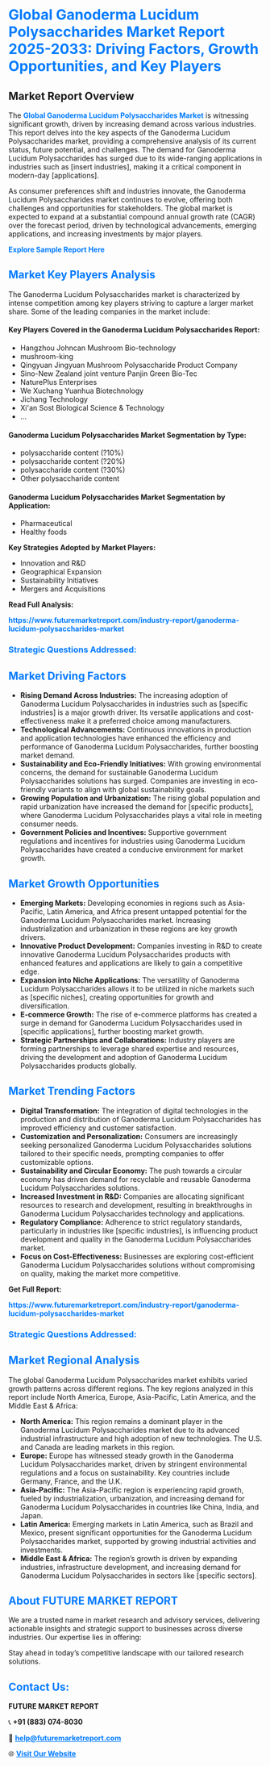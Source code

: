 <h1 style="color: #007BFF;">Global Ganoderma Lucidum Polysaccharides Market Report 2025-2033: Driving Factors, Growth Opportunities, and Key Players</h1>

<section id="overview">
<h2>Market Report Overview</h2>
<p>The <a href="https://www.futuremarketreport.com/industry-report/ganoderma-lucidum-polysaccharides-market" style="color: #007BFF; text-decoration: none;"><strong>Global Ganoderma Lucidum Polysaccharides Market</strong></a> is witnessing significant growth, driven by increasing demand across various industries. This report delves into the key aspects of the Ganoderma Lucidum Polysaccharides market, providing a comprehensive analysis of its current status, future potential, and challenges. The demand for Ganoderma Lucidum Polysaccharides has surged due to its wide-ranging applications in industries such as [insert industries], making it a critical component in modern-day [applications].</p>
<p>As consumer preferences shift and industries innovate, the Ganoderma Lucidum Polysaccharides market continues to evolve, offering both challenges and opportunities for stakeholders. The global market is expected to expand at a substantial compound annual growth rate (CAGR) over the forecast period, driven by technological advancements, emerging applications, and increasing investments by major players.</p>
</section>

<section id="overview">
<p><a href="https://www.futuremarketreport.com/request-sample/reportId=102842" style="color: #007BFF; text-decoration: none;"><strong>Explore Sample Report Here</strong></a></p>
</section>

<section id="key-players">
<h2 style="color: #007BFF;">Market Key Players Analysis</h2>
<p>The Ganoderma Lucidum Polysaccharides market is characterized by intense competition among key players striving to capture a larger market share. Some of the leading companies in the market include:</p>
<h4>Key Players Covered in the Ganoderma Lucidum Polysaccharides Report:</h4>
<ul><li>Hangzhou Johncan Mushroom Bio-technology</li><li>mushroom-king</li><li>Qingyuan Jingyuan Mushroom Polysaccharide Product Company</li><li>Sino-New Zealand joint venture Panjin Green Bio-Tec</li><li>NaturePlus Enterprises</li><li>We Xuchang Yuanhua Biotechnology</li><li>Jichang Technology</li><li>Xi&#039;an Sost Biological Science &amp; Technology</li><li>...</li></ul>
<h4>Ganoderma Lucidum Polysaccharides Market Segmentation by Type:</h4>
<ul><li>polysaccharide content (?10%)</li><li>polysaccharide content (?20%)</li><li>polysaccharide content (?30%)</li><li>Other polysaccharide content</li></ul>

<h4>Ganoderma Lucidum Polysaccharides Market Segmentation by Application:</h4>
<ul><li>Pharmaceutical</li><li>Healthy foods</li></ul>
<p><strong>Key Strategies Adopted by Market Players:</strong></p>
<ul>
<li>Innovation and R&D</li>
<li>Geographical Expansion</li>
<li>Sustainability Initiatives</li>
<li>Mergers and Acquisitions</li>
</ul>
</section>

<section>
<p><strong>Read Full Analysis: </strong></p><a href="https://www.futuremarketreport.com/industry-report/ganoderma-lucidum-polysaccharides-market" style="color: #007BFF; text-decoration: none;"><strong>https://www.futuremarketreport.com/industry-report/ganoderma-lucidum-polysaccharides-market</strong></a>
<h3 style="color: #007BFF;">Strategic Questions Addressed:</h3>
</section>

<section id="driving-factors">
<h2 style="color: #007BFF;">Market Driving Factors</h2>
<ul>
<li><strong>Rising Demand Across Industries:</strong> The increasing adoption of Ganoderma Lucidum Polysaccharides in industries such as [specific industries] is a major growth driver. Its versatile applications and cost-effectiveness make it a preferred choice among manufacturers.</li>
<li><strong>Technological Advancements:</strong> Continuous innovations in production and application technologies have enhanced the efficiency and performance of Ganoderma Lucidum Polysaccharides, further boosting market demand.</li>
<li><strong>Sustainability and Eco-Friendly Initiatives:</strong> With growing environmental concerns, the demand for sustainable Ganoderma Lucidum Polysaccharides solutions has surged. Companies are investing in eco-friendly variants to align with global sustainability goals.</li>
<li><strong>Growing Population and Urbanization:</strong> The rising global population and rapid urbanization have increased the demand for [specific products], where Ganoderma Lucidum Polysaccharides plays a vital role in meeting consumer needs.</li>
<li><strong>Government Policies and Incentives:</strong> Supportive government regulations and incentives for industries using Ganoderma Lucidum Polysaccharides have created a conducive environment for market growth.</li>
</ul>
</section>

<section id="growth-opportunities">
<h2 style="color: #007BFF;">Market Growth Opportunities</h2>
<ul>
<li><strong>Emerging Markets:</strong> Developing economies in regions such as Asia-Pacific, Latin America, and Africa present untapped potential for the Ganoderma Lucidum Polysaccharides market. Increasing industrialization and urbanization in these regions are key growth drivers.</li>
<li><strong>Innovative Product Development:</strong> Companies investing in R&D to create innovative Ganoderma Lucidum Polysaccharides products with enhanced features and applications are likely to gain a competitive edge.</li>
<li><strong>Expansion into Niche Applications:</strong> The versatility of Ganoderma Lucidum Polysaccharides allows it to be utilized in niche markets such as [specific niches], creating opportunities for growth and diversification.</li>
<li><strong>E-commerce Growth:</strong> The rise of e-commerce platforms has created a surge in demand for Ganoderma Lucidum Polysaccharides used in [specific applications], further boosting market growth.</li>
<li><strong>Strategic Partnerships and Collaborations:</strong> Industry players are forming partnerships to leverage shared expertise and resources, driving the development and adoption of Ganoderma Lucidum Polysaccharides products globally.</li>
</ul>
</section>

<section id="trending-factors">
<h2 style="color: #007BFF;">Market Trending Factors</h2>
<ul>
<li><strong>Digital Transformation:</strong> The integration of digital technologies in the production and distribution of Ganoderma Lucidum Polysaccharides has improved efficiency and customer satisfaction.</li>
<li><strong>Customization and Personalization:</strong> Consumers are increasingly seeking personalized Ganoderma Lucidum Polysaccharides solutions tailored to their specific needs, prompting companies to offer customizable options.</li>
<li><strong>Sustainability and Circular Economy:</strong> The push towards a circular economy has driven demand for recyclable and reusable Ganoderma Lucidum Polysaccharides solutions.</li>
<li><strong>Increased Investment in R&D:</strong> Companies are allocating significant resources to research and development, resulting in breakthroughs in Ganoderma Lucidum Polysaccharides technology and applications.</li>
<li><strong>Regulatory Compliance:</strong> Adherence to strict regulatory standards, particularly in industries like [specific industries], is influencing product development and quality in the Ganoderma Lucidum Polysaccharides market.</li>
<li><strong>Focus on Cost-Effectiveness:</strong> Businesses are exploring cost-efficient Ganoderma Lucidum Polysaccharides solutions without compromising on quality, making the market more competitive.</li>
</ul>
</section>

<section>
<p><strong>Get Full Report: </strong></p><a href="https://www.futuremarketreport.com/industry-report/ganoderma-lucidum-polysaccharides-market" style="color: #007BFF; text-decoration: none;"><strong>https://www.futuremarketreport.com/industry-report/ganoderma-lucidum-polysaccharides-market</strong></a>
<h3 style="color: #007BFF;">Strategic Questions Addressed:</h3>
</section>


<section id="regional-analysis">
<h2 style="color: #007BFF;">Market Regional Analysis</h2>
<p>The global Ganoderma Lucidum Polysaccharides market exhibits varied growth patterns across different regions. The key regions analyzed in this report include North America, Europe, Asia-Pacific, Latin America, and the Middle East & Africa:</p>
<ul>
<li><strong>North America:</strong> This region remains a dominant player in the Ganoderma Lucidum Polysaccharides market due to its advanced industrial infrastructure and high adoption of new technologies. The U.S. and Canada are leading markets in this region.</li>
<li><strong>Europe:</strong> Europe has witnessed steady growth in the Ganoderma Lucidum Polysaccharides market, driven by stringent environmental regulations and a focus on sustainability. Key countries include Germany, France, and the U.K.</li>
<li><strong>Asia-Pacific:</strong> The Asia-Pacific region is experiencing rapid growth, fueled by industrialization, urbanization, and increasing demand for Ganoderma Lucidum Polysaccharides in countries like China, India, and Japan.</li>
<li><strong>Latin America:</strong> Emerging markets in Latin America, such as Brazil and Mexico, present significant opportunities for the Ganoderma Lucidum Polysaccharides market, supported by growing industrial activities and investments.</li>
<li><strong>Middle East & Africa:</strong> The region’s growth is driven by expanding industries, infrastructure development, and increasing demand for Ganoderma Lucidum Polysaccharides in sectors like [specific sectors].</li>
</ul>
</section>

<footer>
<h2 style="color: #007BFF;">About FUTURE MARKET REPORT</h2>
<p>We are a trusted name in market research and advisory services, delivering actionable insights and strategic support to businesses across diverse industries. Our expertise lies in offering:</p>

<p>Stay ahead in today’s competitive landscape with our tailored research solutions.</p>

<h2 style="color: #007BFF;">Contact Us:</h2>
<p><strong>FUTURE MARKET REPORT</strong></p>
<p>📞 <strong>+91 (883) 074-8030</strong></p>
<p>📧 <strong><a href="mailto:help@futuremarketreport.com" style="color: #007BFF;">help@futuremarketreport.com</a></strong></p>
<p>🌐 <strong><a href="https://www.futuremarketreport.com/" style="color: #007BFF;">Visit Our Website</a></strong></p>
</footer>